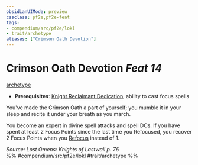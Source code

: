```yaml
---
obsidianUIMode: preview
cssclass: pf2e,pf2e-feat
tags:
- compendium/src/pf2e/lokl
- trait/archetype
aliases: ["Crimson Oath Devotion"]
---
```

# Crimson Oath Devotion  *Feat 14*  
[archetype](/rules/traits/archetype.md)  

- **Prerequisites**: [Knight Reclaimant Dedication](/compendium/feats/knight-reclaimant-dedication-locg.md), ability to cast focus spells

You've made the Crimson Oath a part of yourself; you mumble it in your sleep and recite it under your breath as you march.

You become an expert in divine spell attacks and spell DCs. If you have spent at least 2 Focus Points since the last time you Refocused, you recover 2 Focus Points when you [Refocus](/rules/actions/refocus.md) instead of 1.

*Source: Lost Omens: Knights of Lastwall p. 76*  
%% #compendium/src/pf2e/lokl #trait/archetype %%